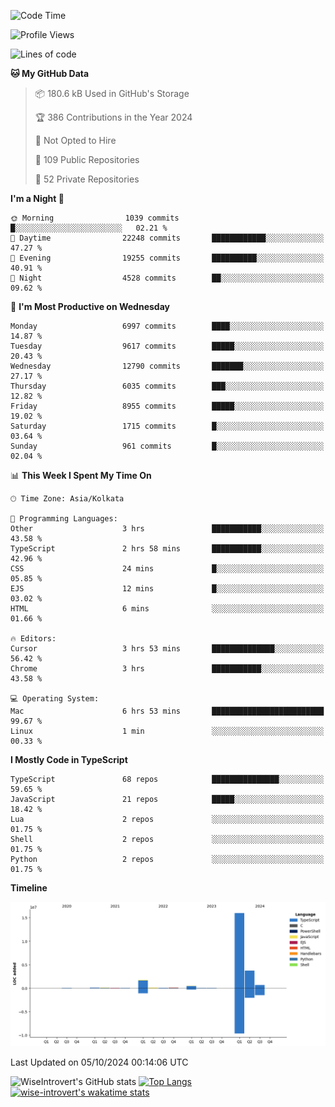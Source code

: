 <!--START_SECTION:waka-->
![Code Time](http://img.shields.io/badge/Code%20Time-1%2C644%20hrs%2031%20mins-blue)

![Profile Views](http://img.shields.io/badge/Profile%20Views-7-blue)

![Lines of code](https://img.shields.io/badge/From%20Hello%20World%20I%27ve%20Written-23.3%20million%20lines%20of%20code-blue)

**🐱 My GitHub Data** 

> 📦 180.6 kB Used in GitHub's Storage 
 > 
> 🏆 386 Contributions in the Year 2024
 > 
> 🚫 Not Opted to Hire
 > 
> 📜 109 Public Repositories 
 > 
> 🔑 52 Private Repositories 
 > 
**I'm a Night 🦉** 

```text
🌞 Morning                1039 commits        █░░░░░░░░░░░░░░░░░░░░░░░░   02.21 % 
🌆 Daytime                22248 commits       ████████████░░░░░░░░░░░░░   47.27 % 
🌃 Evening                19255 commits       ██████████░░░░░░░░░░░░░░░   40.91 % 
🌙 Night                  4528 commits        ██░░░░░░░░░░░░░░░░░░░░░░░   09.62 % 
```
📅 **I'm Most Productive on Wednesday** 

```text
Monday                   6997 commits        ████░░░░░░░░░░░░░░░░░░░░░   14.87 % 
Tuesday                  9617 commits        █████░░░░░░░░░░░░░░░░░░░░   20.43 % 
Wednesday                12790 commits       ███████░░░░░░░░░░░░░░░░░░   27.17 % 
Thursday                 6035 commits        ███░░░░░░░░░░░░░░░░░░░░░░   12.82 % 
Friday                   8955 commits        █████░░░░░░░░░░░░░░░░░░░░   19.02 % 
Saturday                 1715 commits        █░░░░░░░░░░░░░░░░░░░░░░░░   03.64 % 
Sunday                   961 commits         █░░░░░░░░░░░░░░░░░░░░░░░░   02.04 % 
```


📊 **This Week I Spent My Time On** 

```text
🕑︎ Time Zone: Asia/Kolkata

💬 Programming Languages: 
Other                    3 hrs               ███████████░░░░░░░░░░░░░░   43.58 % 
TypeScript               2 hrs 58 mins       ███████████░░░░░░░░░░░░░░   42.96 % 
CSS                      24 mins             █░░░░░░░░░░░░░░░░░░░░░░░░   05.85 % 
EJS                      12 mins             █░░░░░░░░░░░░░░░░░░░░░░░░   03.02 % 
HTML                     6 mins              ░░░░░░░░░░░░░░░░░░░░░░░░░   01.66 % 

🔥 Editors: 
Cursor                   3 hrs 53 mins       ██████████████░░░░░░░░░░░   56.42 % 
Chrome                   3 hrs               ███████████░░░░░░░░░░░░░░   43.58 % 

💻 Operating System: 
Mac                      6 hrs 53 mins       █████████████████████████   99.67 % 
Linux                    1 min               ░░░░░░░░░░░░░░░░░░░░░░░░░   00.33 % 
```

**I Mostly Code in TypeScript** 

```text
TypeScript               68 repos            ███████████████░░░░░░░░░░   59.65 % 
JavaScript               21 repos            █████░░░░░░░░░░░░░░░░░░░░   18.42 % 
Lua                      2 repos             ░░░░░░░░░░░░░░░░░░░░░░░░░   01.75 % 
Shell                    2 repos             ░░░░░░░░░░░░░░░░░░░░░░░░░   01.75 % 
Python                   2 repos             ░░░░░░░░░░░░░░░░░░░░░░░░░   01.75 % 
```



**Timeline**

![Lines of Code chart](https://raw.githubusercontent.com/wise-introvert/wise-introvert/master/assets/bar_graph.png)


 Last Updated on 05/10/2024 00:14:06 UTC
<!--END_SECTION:waka-->

![WiseIntrovert's GitHub stats](https://github-readme-stats.vercel.app/api?username=wise-introvert&count_private=true&show_icons=true)
[![Top Langs](https://github-readme-stats.vercel.app/api/top-langs/?username=wise-introvert&langs_count=10)](https://github.com/anuraghazra/github-readme-stats)
[![wise-introvert's wakatime stats](https://github-readme-stats.vercel.app/api/wakatime?username=wiseintrovert)](https://github.com/anuraghazra/github-readme-stats)
